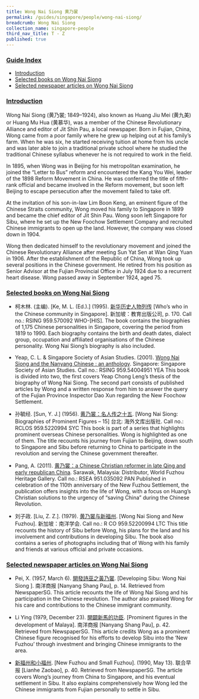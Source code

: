 ```yaml
---
title: Wong Nai Siong 黄乃裳
permalink: /guides/singapore/people/wong-nai-siong/
breadcrumb: Wong Nai Siong
collection_name: singapore-people
third_nav_title: T - Z
published: true
---
```


### <u>Guide Index</u>

* [Introduction](#introduction)
* [Selected books on Wong Nai Siong](#selected-books-on-wong-nai-siong)
* [Selected newspaper articles on Wong Nai Siong](#selected-newspaper-articles-on-wong-nai-siong)

### <u>Introduction</u>

Wong Nai Siong (黄乃裳; 1849–1924), also known as Huang Jiu Mei (黄九美) or Huang Mu Hua (黄慕华), was a member of the Chinese Revolutionary Alliance and editor of Jit Shin Pau, a local newspaper. Born in Fujian, China, Wong came from a poor family where he grew up helping out at his family’s farm. When he was six, he started receiving tuition at home from his uncle and was later able to join a traditional private school where he studied the traditional Chinese syllabus whenever he is not required to work in the field.

In 1895, when Wong was in Beijing for his metropolitan examination, he joined the “Letter to Bus” reform and encountered the Kang You Wei, leader of the 1898 Reform Movement in China. He was conferred the title of fifth-rank official and became involved in the Reform movement, but soon left Beijing to escape persecution after the movement failed to take off.

At the invitation of his son-in-law Lim Boon Keng, an eminent figure of the Chinese Straits community, Wong moved his family to Singapore in 1899 and became the chief editor of Jit Shin Pau. Wong soon left Singapore for Sibu, where he set up the New Foochow Settlement Company and recruited Chinese immigrants to open up the land. However, the company was closed down in 1904.

Wong then dedicated himself to the revolutionary movement and joined the Chinese Revolutionary Alliance after meeting Sun Yat Sen at Wan Qing Yuan in 1906. After the establishment of the Republic of China, Wong took up several positions in the Chinese government. He retired from his position as Senior Advisor at the Fujian Provincial Office in July 1924 due to a recurrent heart disease. Wong passed away in September 1924, aged 75.


### <u>Selected books on Wong Nai Siong</u>

* 柯木林. (主编). [Ke, M. L. (Ed.).] (1995). [新华历史人物列传](http://eservice.nlb.gov.sg/item_holding_s.aspx?bid=85400628) [Who’s who in the Chinese community in Singapore]. 新加坡：教育出版公司, p. 170.
Call no.: RSING 959.570092 WHO-\[HIS\].
The book contains the biographies of 1,175 Chinese personalities in Singapore, covering the period from 1819 to 1990. Each biography contains the birth and death dates, dialect group, occupation and affiliated organisations of the Chinese personality. Wong Nai Siong’s biography is also included.


* Yeap, C. L. & Singapore Society of Asian Studies. (2001). [Wong Nai Siong and the Nanyang Chinese : an anthology](http://eservice.nlb.gov.sg/item_holding_s.aspx?bid=10390564). Singapore: Singapore Society of Asian Studies.
Call no.: RSING 959.54004951 YEA
This book is divided into two, the first covers Yeap Chong Leng’s thesis of the biography of Wong Nai Siong. The second part consists of published articles by Wong and a written response from him to answer the query of the Fujian Province Inspector Dao Xun regarding the New Foochow Settlement.


* 孙毓经. [Sun, Y. J.] (1956). [黄乃裳：名人传之十五](http://eservice.nlb.gov.sg/item_holding_s.aspx?bid=84548371). [Wong Nai Siong: Biographies of Prominent Figures – 15] 台北: 海外文库出版社.
Call no.: RCLOS 959.5220994 SYC
This book is part of a series that highlights prominent overseas Chinese personalities. Wong is highlighted as one of them. The title recounts his journey from Fujian to Beijing, down south to Singapore and Sibu before returning to China to participate in the revolution and serving the Chinese government thereafter.


* Pang, A. (2011). [黄乃裳：a Chinese Christian reformer in late Qing and early republican China](http://eservice.nlb.gov.sg/item_holding_s.aspx?bid=202737438). Sarawak, Malaysia: Distributor, World Fuzhou Heritage Gallery.
Call no.: RSEA 951.035092 PAN
Published in celebration of the 110th anniversary of the New Fuzhou Settlement, the publication offers insights into the life of Wong, with a focus on Huang’s Christian solutions to the urgency of “saving China” during the Chinese Revolution.


* 刘子政. [Liu, Z. Z.]. (1979). [黄乃裳与新福州](http://eservice.nlb.gov.sg/item_holding_s.aspx?bid=84450413). [Wong Nai Siong and New Fuzhou]. 新加坡：南洋学会.
Call no.: R CO 959.52200994 LTC
This title recounts the history of Sibu before Wong, his plans for the land and his involvement and contributions in developing Sibu. The book also contains a series of photographs including that of Wong with his family and friends at various official and private occasions.

### <u>Selected newspaper articles on Wong Nai Siong</u>

* Pei, X. (1957, March 6). [開發詩巫之黃乃裳](http://eresources.nlb.gov.sg/newspapers/Digitised/Article/nysp19570306-1.2.39.5). [Developing Sibu: Wong Nai Siong ]. 南洋商报 [Nanyang Shang Pau], p. 14. Retrieved from NewspaperSG.
This article recounts the life of Wong Nai Siong and his participation in the Chinese revolution. The author also praised Wong for his care and contributions to the Chinese immigrant community.


* Li Ying (1979, December 23). [開闢新馬的功臣](http://eresources.nlb.gov.sg/newspapers/Digitised/Article/nysp19791223-1.2.70.2.1). [Prominent figures in the development of Malaya]. 南洋商报 [Nanyang Shang Pau], p. 42. Retrieved from NewspaperSG.
This article credits Wong as a prominent Chinese figure recognised for his efforts to develop Sibu into the ‘New Fuzhou’ through investment and bringing Chinese immigrants to the area.


* [新福州和小福州](http://eresources.nlb.gov.sg/newspapers/Digitised/Article/lhzb19900513-1.2.64.2.1). [New Fuzhou and Small Fuzhou]. (1990, May 13). 联合早报 [Lianhe Zaobao], p. 40. Retrieved from NewspaperSG.
The article covers Wong’s journey from China to Singapore, and his eventual settlement in Sibu. It also explains comprehensively how Wong led the Chinese immigrants from Fujian personally to settle in Sibu.